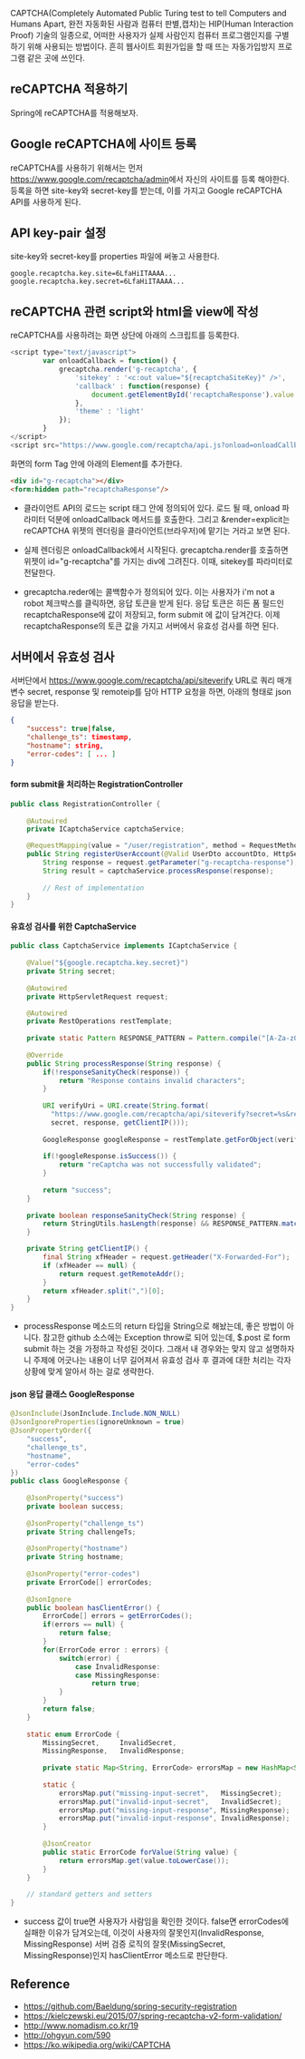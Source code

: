 CAPTCHA(Completely Automated Public Turing test to tell Computers and Humans Apart, 완전 자동화된 사람과 컴퓨터 판별,캡차)는 HIP(Human Interaction Proof) 기술의 일종으로, 어떠한 사용자가 실제 사람인지 컴퓨터 프로그램인지를 구별하기 위해 사용되는 방법이다. 흔히 웹사이트 회원가입을 할 때 뜨는 자동가입방지 프로그램 같은 곳에 쓰인다.

## reCAPTCHA 적용하기

Spring에 reCAPTCHA를 적용해보자.

## Google reCAPTCHA에 사이트 등록

reCAPTCHA를 사용하기 위해서는 먼저 <https://www.google.com/recaptcha/admin>에서 자신의 사이트를 등록 해야한다. 등록을 하면 site-key와 secret-key를 받는데, 이를 가지고 Google  reCAPTCHA API를 사용하게 된다.

## API key-pair 설정

site-key와 secret-key를 properties 파일에 써놓고 사용한다.
```text
google.recaptcha.key.site=6LfaHiITAAAA...
google.recaptcha.key.secret=6LfaHiITAAAA...
```

## reCAPTCHA 관련 script와 html을 view에 작성

reCAPTCHA를 사용하려는 화면 상단에 아래의 스크립트를 등록한다.

```javascript
<script type="text/javascript">
        var onloadCallback = function() {
            grecaptcha.render('g-recaptcha', {
                'sitekey' : '<c:out value="${recaptchaSiteKey}" />',
                'callback' : function(response) {
                    document.getElementById('recaptchaResponse').value = response;
                },
                'theme' : 'light'
            });
        }
</script>
<script src="https://www.google.com/recaptcha/api.js?onload=onloadCallback&render=explicit" async defer></script>
```

화면의 form Tag 안에 아래의 Element를 추가한다.

```html
<div id="g-recaptcha"></div>
<form:hidden path="recaptchaResponse"/>
```

* 클라이언트 API의 로드는 script 태그 안에 정의되어 있다. 로드 될 때, onload 파라미터 덕분에 onloadCallback 메서드를 호출한다. 그리고 &render=explicit는 reCAPTCHA 위젯의 렌더링을 클라이언트(브라우저)에 맡기는 거라고 보면 된다.

* 실제 렌더링은 onloadCallback에서 시작된다. grecaptcha.render를 호출하면 위젯이 id="g-recaptcha"를 가지는 div에 그려진다. 이때, sitekey를 파라미터로 전달한다.

* grecaptcha.reder에는 콜백함수가 정의되어 있다. 이는 사용자가 i'm not a robot 체크박스를 클릭하면, 응답 토큰을 받게 된다. 응답 토큰은 히든 폼 필드인 recaptchaResponse에 값이 저장되고, form submit 에 값이 담겨간다. 이제 recaptchaResponse의 토큰 값을 가지고 서버에서 유효성 검사를 하면 된다.

## 서버에서 유효성 검사

서버단에서 https://www.google.com/recaptcha/api/siteverify URL로 쿼리 매개 변수 secret, response 및 remoteip를 담아 HTTP 요청을 하면, 아래의 형태로 json 응답을 받는다.

```json
{
    "success": true|false,
    "challenge_ts": timestamp,
    "hostname": string,
    "error-codes": [ ... ]
}
```

#### form submit을 처리하는 RegistrationController

```java
public class RegistrationController {
 
    @Autowired
    private ICaptchaService captchaService; 

    @RequestMapping(value = "/user/registration", method = RequestMethod.POST)
    public String registerUserAccount(@Valid UserDto accountDto, HttpServletRequest request) {
        String response = request.getParameter("g-recaptcha-response");
        String result = captchaService.processResponse(response);
 
        // Rest of implementation
    }
}
```

#### 유효성 검사를 위한 CaptchaService

```java
public class CaptchaService implements ICaptchaService {
 
    @Value("${google.recaptcha.key.secret}")
    private String secret;
 
    @Autowired
    private HttpServletRequest request;

    @Autowired
    private RestOperations restTemplate;
 
    private static Pattern RESPONSE_PATTERN = Pattern.compile("[A-Za-z0-9_-]+");
 
    @Override
    public String processResponse(String response) {
        if(!responseSanityCheck(response)) {
            return "Response contains invalid characters";
        }
 
        URI verifyUri = URI.create(String.format(
          "https://www.google.com/recaptcha/api/siteverify?secret=%s&response=%s&remoteip=%s",
          secret, response, getClientIP()));
 
        GoogleResponse googleResponse = restTemplate.getForObject(verifyUri, GoogleResponse.class);
 
        if(!googleResponse.isSuccess()) {
            return "reCaptcha was not successfully validated";
        }
        
        return "success";
    }
 
    private boolean responseSanityCheck(String response) {
        return StringUtils.hasLength(response) && RESPONSE_PATTERN.matcher(response).matches();
    }

    private String getClientIP() {
        final String xfHeader = request.getHeader("X-Forwarded-For");
        if (xfHeader == null) {
            return request.getRemoteAddr();
        }
        return xfHeader.split(",")[0];
    }
}
```
* processResponse 메소드의 return 타입을 String으로 해놨는데, 좋은 방법이 아니다. 참고한 github 소스에는 Exception throw로 되어 있는데, $.post 로 form submit 하는 것을 가정하고 작성된 것이다. 그래서 내 경우와는 맞지 않고 설명하자니 주제에 어긋나는 내용이 너무 길어져서 유효성 검사 후 결과에 대한 처리는 각자 상황에 맞게 알아서 하는 걸로 생략한다.

#### json 응답 클래스 GoogleResponse

```java
@JsonInclude(JsonInclude.Include.NON_NULL)
@JsonIgnoreProperties(ignoreUnknown = true)
@JsonPropertyOrder({
    "success",
    "challenge_ts",
    "hostname",
    "error-codes"
})
public class GoogleResponse {
 
    @JsonProperty("success")
    private boolean success;
     
    @JsonProperty("challenge_ts")
    private String challengeTs;
     
    @JsonProperty("hostname")
    private String hostname;
     
    @JsonProperty("error-codes")
    private ErrorCode[] errorCodes;
 
    @JsonIgnore
    public boolean hasClientError() {
        ErrorCode[] errors = getErrorCodes();
        if(errors == null) {
            return false;
        }
        for(ErrorCode error : errors) {
            switch(error) {
                case InvalidResponse:
                case MissingResponse:
                    return true;
            }
        }
        return false;
    }
 
    static enum ErrorCode {
        MissingSecret,     InvalidSecret,
        MissingResponse,   InvalidResponse;
 
        private static Map<String, ErrorCode> errorsMap = new HashMap<String, ErrorCode>(4);
 
        static {
            errorsMap.put("missing-input-secret",   MissingSecret);
            errorsMap.put("invalid-input-secret",   InvalidSecret);
            errorsMap.put("missing-input-response", MissingResponse);
            errorsMap.put("invalid-input-response", InvalidResponse);
        }
 
        @JsonCreator
        public static ErrorCode forValue(String value) {
            return errorsMap.get(value.toLowerCase());
        }
    }
     
    // standard getters and setters
}
```

* success 값이 true면 사용자가 사람임을 확인한 것이다. false면 errorCodes에 실패한 이유가 담겨오는데, 이것이 사용자의 잘못인지(InvalidResponse, MissingResponse) 서버 검증 로직의 잘못(MissingSecret, MissingResponse)인지 hasClientError 메소드로 판단한다.

## Reference
* <https://github.com/Baeldung/spring-security-registration>
* <https://kielczewski.eu/2015/07/spring-recaptcha-v2-form-validation/>
* <http://www.nomadism.co.kr/19>
* <http://ohgyun.com/590>
* <https://ko.wikipedia.org/wiki/CAPTCHA>




